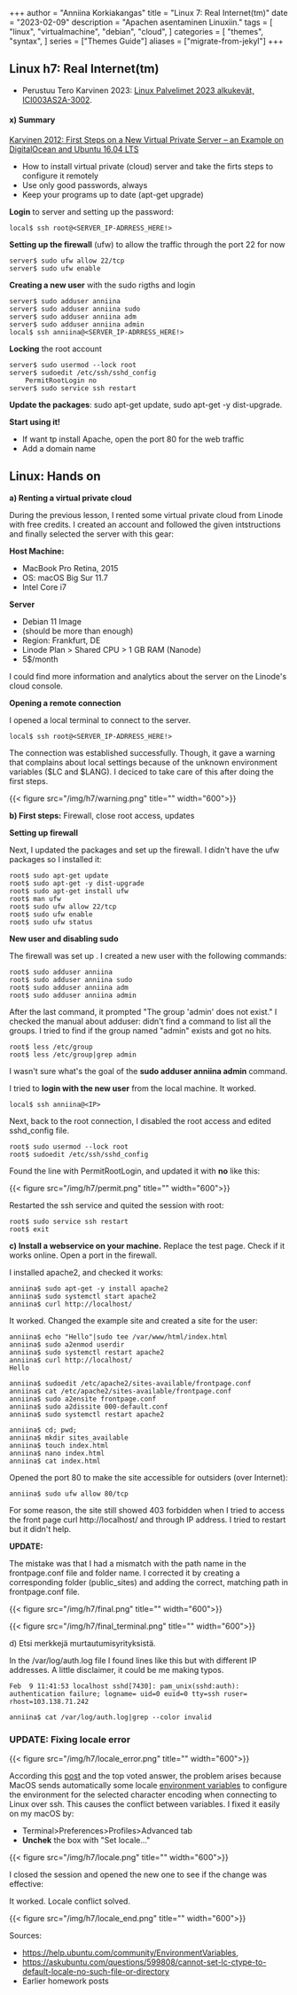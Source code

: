 +++
author = "Anniina Korkiakangas"
title = "Linux 7: Real Internet(tm)"
date = "2023-02-09"
description = "Apachen asentaminen Linuxiin."
tags = [
    "linux",
    "virtualmachine",
    "debian",
    "cloud",
]
categories = [
    "themes",
    "syntax",
]
series = ["Themes Guide"]
aliases = ["migrate-from-jekyl"]
+++

## **Linux h7: Real Internet(tm)**
- Perustuu Tero Karvinen 2023: [Linux Palvelimet 2023 alkukevät, ICI003AS2A-3002](https://terokarvinen.com/2023/linux-palvelimet-2023-alkukevat/).

#### **x) Summary** 

[Karvinen 2012: First Steps on a New Virtual Private Server – an Example on DigitalOcean and Ubuntu 16.04 LTS](https://terokarvinen.com/2017/first-steps-on-a-new-virtual-private-server-an-example-on-digitalocean/)

- How to install virtual private (cloud) server and take the firts steps to configure it remotely
- Use only good passwords, always
- Keep your programs up to date (apt-get upgrade)

**Login** to server and setting up the password:

    local$ ssh root@<SERVER_IP-ADRRESS_HERE!> 

**Setting up the firewall** (ufw) to allow the traffic through the port 22 for now

    server$ sudo ufw allow 22/tcp 
    server$ sudo ufw enable

**Creating a new user** with the sudo rigths and login

    server$ sudo adduser anniina
    server$ sudo adduser anniina sudo
    server$ sudo adduser anniina adm
    server$ sudo adduser anniina admin
    local$ ssh anniina@<SERVER_IP-ADRRESS_HERE!>

**Locking** the root account

    server$ sudo usermod --lock root
    server$ sudoedit /etc/ssh/sshd_config
        PermitRootLogin no
    server$ sudo service ssh restart

**Update the packages**: sudo apt-get update, sudo apt-get -y dist-upgrade.

**Start using it!**
- If want tp install Apache, open the port 80 for the web traffic 
- Add a domain name 

## **Linux: Hands on**

**a) Renting a virtual private cloud** 

During the previous lesson, I rented some virtual private cloud from Linode with free credits. I created an account and followed the given intstructions and finally selected the server with this gear:

**Host Machine:**
- MacBook Pro Retina, 2015
- OS: macOS Big Sur 11.7
- Intel Core i7

**Server** 
- Debian 11 Image
-  (should be more than enough)
- Region: Frankfurt, DE
- Linode Plan > Shared CPU > 1 GB RAM (Nanode)
- 5$/month

I could find more information and analytics about the server on the Linode's cloud console. 

**Opening a remote connection**

I opened a local terminal to connect to the server. 

    local$ ssh root@<SERVER_IP-ADRRESS_HERE!>

The connection was established successfully. Though, it gave a warning that complains about local settings because of the unknown environment variables ($LC and $LANG). I deciced to take care of this after doing the first steps. 

{{< figure src="/img/h7/warning.png" title="" width="600">}}

**b) First steps:** Firewall, close root access, updates

**Setting up firewall**

Next, I updated the packages and set up the firewall. I didn't have the ufw packages so I installed it:

    root$ sudo apt-get update
    root$ sudo apt-get -y dist-upgrade
    root$ sudo apt-get install ufw
    root$ man ufw
    root$ sudo ufw allow 22/tcp 
    root$ sudo ufw enable
    root$ sudo ufw status


**New user and disabling sudo**

The firewall was set up . I created a new user with the following commands:

    root$ sudo adduser anniina
    root$ sudo adduser anniina sudo
    root$ sudo adduser anniina adm
    root$ sudo adduser anniina admin

After the last command, it prompted "The group 'admin' does not exist." I checked the manual about adduser: didn't find a command to list all the groups. I tried to find if the group named "admin" exists and got no hits. 

    root$ less /etc/group
    root$ less /etc/group|grep admin

I wasn't sure what's the goal of the **sudo adduser anniina admin** command. 

I tried to **login with the new user** from the local machine. It worked.

    local$ ssh anniina@<IP>

Next, back to the root connection, I disabled the root access and edited sshd_config file. 

    root$ sudo usermod --lock root
    root$ sudoedit /etc/ssh/sshd_config

Found the line with PermitRootLogin, and updated it with **no** like this:

{{< figure src="/img/h7/permit.png" title="" width="600">}}

Restarted the ssh service and quited the session with root:

    root$ sudo service ssh restart
    root$ exit

**c) Install a webservice on your machine.** Replace the test page. Check if it works online. Open a port in the firewall. 

I installed apache2, and checked it works:

    anniina$ sudo apt-get -y install apache2
    anniina$ sudo systemctl start apache2
    anniina$ curl http://localhost/

It worked. Changed the example site and created a site for the user: 

    anniina$ echo "Hello"|sudo tee /var/www/html/index.html 
    anniina$ sudo a2enmod userdir
    anniina$ sudo systemctl restart apache2
    anniina$ curl http://localhost/
    Hello
    
    anniina$ sudoedit /etc/apache2/sites-available/frontpage.conf
    anniina$ cat /etc/apache2/sites-available/frontpage.conf 
    anniina$ sudo a2ensite frontpage.conf
    anniina$ sudo a2dissite 000-default.conf
    anniina$ sudo systemctl restart apache2

    anniina$ cd; pwd;
    anniina$ mkdir sites_available
    anniina$ touch index.html
    anniina$ nano index.html
    anniina$ cat index.html

Opened the port 80 to make the site accessible for outsiders (over Internet): 

    anniina$ sudo ufw allow 80/tcp

For some reason, the site still showed 403 forbidden when I tried to access the front page curl http://localhost/ and through IP address. I tried to restart but it didn't help. 

**UPDATE:**

The mistake was that I had a mismatch with the path name in the frontpage.conf file and folder name. I corrected it by creating a corresponding folder (public_sites) and adding the correct, matching path in frontpage.conf file.

{{< figure src="/img/h7/final.png" title="" width="600">}}

{{< figure src="/img/h7/final_terminal.png" title="" width="600">}}
    
d) Etsi merkkejä murtautumisyrityksistä.

In the /var/log/auth.log file I found lines like this but with different IP addresses. A little disclaimer, it could be me making typos. 

    Feb  9 11:41:53 localhost sshd[7430]: pam_unix(sshd:auth): authentication failure; logname= uid=0 euid=0 tty=ssh ruser= rhost=103.138.71.242 

    anniina$ cat /var/log/auth.log|grep --color invalid
 

### **UPDATE: Fixing locale error**

{{< figure src="/img/h7/locale_error.png" title="" width="600">}}

According this [post](https://askubuntu.com/questions/599808/cannot-set-lc-ctype-to-default-locale-no-such-file-or-directory) and the top voted answer, the problem arises because MacOS sends automatically some locale [environment variables](https://help.ubuntu.com/community/EnvironmentVariables) to configure the environment for the selected character encoding when connecting to Linux over ssh. This causes the conflict between variables. I fixed it easily on my macOS by: 

- Terminal>Preferences>Profiles>Advanced tab
- **Unchek** the box with "Set locale..."

{{< figure src="/img/h7/locale.png" title="" width="600">}}

I closed the session and opened the new one to see if the change was effective: 

It worked. Locale conflict solved. 

{{< figure src="/img/h7/locale_end.png" title="" width="600">}}

Sources: 
- https://help.ubuntu.com/community/EnvironmentVariables,
- https://askubuntu.com/questions/599808/cannot-set-lc-ctype-to-default-locale-no-such-file-or-directory
- Earlier homework posts
